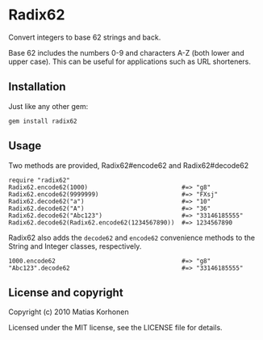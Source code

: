 Radix62
=======

Convert integers to base 62 strings and back.

Base 62 includes the numbers 0-9 and characters A-Z (both lower and upper case). This can be useful for applications such as URL shorteners.

## Installation

Just like any other gem:

    gem install radix62

## Usage

Two methods are provided, Radix62#encode62 and Radix62#decode62

    require "radix62"
    Radix62.encode62(1000)                          #=> "g8"
    Radix62.encode62(9999999)                       #=> "FXsj"
    Radix62.decode62("a")                           #=> "10"
    Radix62.decode62("A")                           #=> "36"
    Radix62.decode62("Abc123")                      #=> "33146185555"
    Radix62.decode62(Radix62.encode62(1234567890))  #=> 1234567890

Radix62 also adds the `decode62` and `encode62` convenience methods to the String and Integer classes, respectively.

    1000.encode62                                   #=> "g8"
    "Abc123".decode62                               #=> "33146185555"

## License and copyright

Copyright (c) 2010 Matias Korhonen

Licensed under the MIT license, see the LICENSE file for details.

